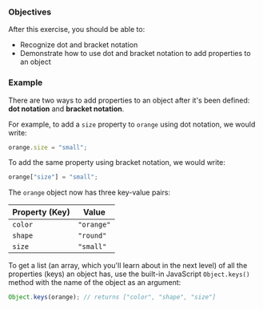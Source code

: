 <!--{ ids:[176], language:'JavaScript', type:'workshop', order: 2, name:'Add Properties', description:'Add properties with dot or bracket notation' }-->

### Objectives

After this exercise, you should be able to:

- Recognize dot and bracket notation
- Demonstrate how to use dot and bracket notation to add properties to an object

### Example

There are two ways to add properties to an object after it's been defined: __dot notation__ and __bracket notation__.

For example, to add a `size` property to `orange` using dot notation, we would write:

```js
orange.size = "small";
```

To add the same property using bracket notation, we would write:

```js
orange["size"] = "small";
```

The `orange` object now has three key-value pairs:

| Property (Key) | Value      |
| -------------- | ---------- |
| `color`        | `"orange"` |
| `shape`	       | `"round"`  |
| `size`         | `"small"`  |

To get a list (an array, which you'll learn about in the next level) of all the properties (keys) an object has, use the built-in JavaScript `Object.keys()` method with the name of the object as an argument:

```js
Object.keys(orange); // returns ["color", "shape", "size"]
```

